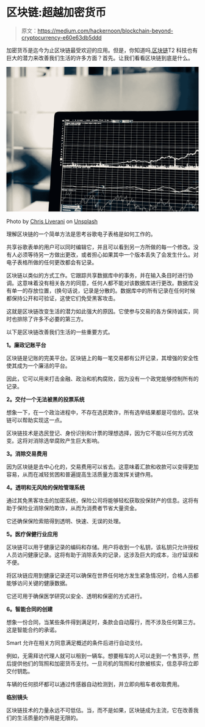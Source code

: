 # 区块链:超越加密货币

> 原文：<https://medium.com/hackernoon/blockchain-beyond-cryptocurrency-e60e63db5ddd>

加密货币是迄今为止区块链最受欢迎的应用。但是，你知道吗,[区块链](https://hackernoon.com/tagged/blockchain)T2 科技也有巨大的潜力来改善我们生活的许多方面？首先。让我们看看区块链到底是什么。

![](img/17a708e50f120ae7bc81fcb8278d6448.png)

Photo by [Chris Liverani](https://unsplash.com/photos/dBI_My696Rk?utm_source=unsplash&utm_medium=referral&utm_content=creditCopyText) on [Unsplash](https://unsplash.com/search/photos/blockchain?utm_source=unsplash&utm_medium=referral&utm_content=creditCopyText)

理解区块链的一个简单方法是思考谷歌电子表格是如何工作的。

共享谷歌表单的用户可以同时编辑它，并且可以看到另一方所做的每一个修改。没有人必须等待另一方做出更改，或者担心如果其中一个版本丢失了会发生什么。对电子表格所做的任何更改都会有记录。

区块链以类似的方式工作。它跟踪共享数据库中的事务，并在输入条目时进行协调。这意味着没有相关各方的同意，任何人都不能对该数据库进行更改。数据库没有单一的存放位置，(换句话说，记录是分散的。数据库中的所有记录在任何时候都保持公开和可验证，这使它们免受黑客攻击。

这就是区块链改变生活的潜力如此强大的原因。它使参与交易的各方保持诚实，同时也排除了许多不必要的第三方。

以下是区块链改善我们生活的一些重要方式。

**1。廉政记账平台**

区块链是记账的完美平台。区块链上的每一笔交易都有公开记录，其增强的安全性使其成为一个廉洁的平台。

因此，它可以用来打击金融、政治和机构腐败，因为没有一个政党能够控制所有的记录。

**2。交付一个无法被黑的投票系统**

想象一下，在一个政治进程中，不存在选民欺诈，所有选举结果都是可信的。区块链可以帮助实现这一点。

区块链技术是选民登记、身份识别和计票的理想选择，因为它不能以任何方式改变。这将对消除选举腐败产生巨大影响。

**3。消除交易费用**

因为区块链是去中心化的，交易费用可以省去。这意味着汇款和收款可以变得更加容易，从而在减轻贫困和普遍提高生活质量方面发挥关键作用。

**4。透明和无风险的保险管理系统**

通过其免黑客攻击的加密系统，保险公司将能够轻松获取投保财产的信息。这将有助于保险业消除保险欺诈，从而为消费者节省大量资金。

它还确保保险索赔得到透明、快速、无误的处理。

**5。医疗保健行业应用**

区块链可以用于健康记录的编码和存储。用户将收到一个私钥，该私钥只允许授权人员访问健康记录。这将有助于消除丢失的记录，这涉及巨大的成本，治疗延误和不便。

将区块链应用到健康记录还可以确保在世界任何地方发生紧急情况时，合格人员都能够访问关键的健康数据。

它还可用于确保医学研究以安全、透明和保密的方式进行。

**6。智能合同的创建**

想象一份合同，当某些条件得到满足时，条款会自动履行，而不涉及任何第三方。这是智能合约的承诺。

Smart 允许在相关方同意满足概述的条件后进行自动支付。

例如，无需拜访代理人就可以租到一辆车。想要租车的人可以走到一个售货亭，然后提供他们的驾照和加密货币支付。一旦司机的驾照和付款被核实，信息亭将立即交付钥匙。

车辆的任何损坏都可以通过传感器自动检测到，并立即向租车者收取费用。

**临别镜头**

区块链技术的力量永远不可低估。当，而不是如果，区块链成为主流，它在改善我们的生活质量的作用是无限的。